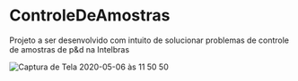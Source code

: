 # ControleDeAmostras
Projeto a ser desenvolvido com intuito de solucionar problemas de controle de amostras de p&amp;d na Intelbras

![Captura de Tela 2020-05-06 às 11 50 50](https://user-images.githubusercontent.com/47778443/81196232-2d3b9500-8f95-11ea-9ea0-9a2e21430981.png)
